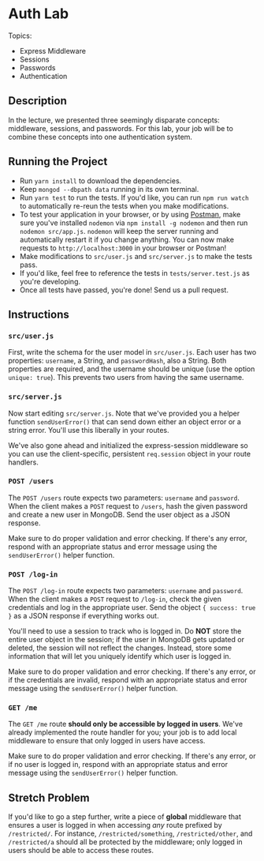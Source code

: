 # Auth Lab

Topics:

* Express Middleware
* Sessions
* Passwords
* Authentication

## Description

In the lecture, we presented three seemingly disparate concepts: middleware,
sessions, and passwords. For this lab, your job will be to combine these
concepts into one authentication system.

## Running the Project

* Run `yarn install` to download the dependencies.
* Keep `mongod --dbpath data` running in its own terminal.
* Run `yarn test` to run the tests. If you'd like, you can run `npm run watch`
  to automatically re-reun the tests when you make modifications.
* To test your application in your browser, or by using
  [Postman](https://www.getpostman.com/), make sure you've installed `nodemon`
  via `npm install -g nodemon` and then run `nodemon src/app.js`. `nodemon` will
  keep the server running and automatically restart it if you change anything.
  You can now make requests to `http://localhost:3000` in your browser or
  Postman!
* Make modifications to `src/user.js` and `src/server.js` to make the tests pass.
* If you'd like, feel free to reference the tests in `tests/server.test.js` as
  you're developing.
* Once all tests have passed, you're done! Send us a pull request.

## Instructions

### `src/user.js`

First, write the schema for the user model in `src/user.js`. Each user has two
properties: `username`, a String, and `passwordHash`, also a String. Both
properties are required, and the username should be unique (use the option
`unique: true`). This prevents two users from having the same username.

### `src/server.js`

Now start editing `src/server.js`. Note that we've provided you a helper
function `sendUserError()` that can send down either an object error or a string
error. You'll use this liberally in your routes.

We've also gone ahead and initialized the express-session middleware so you can
use the client-specific, persistent `req.session` object in your route handlers.

### `POST /users`

The `POST /users` route expects two parameters: `username` and `password`. When
the client makes a `POST` request to `/users`, hash the given password and
create a new user in MongoDB. Send the user object as a JSON response.

Make sure to do proper validation and error checking. If there's any error,
respond with an appropriate status and error message using the `sendUserError()`
helper function.

### `POST /log-in`

The `POST /log-in` route expects two parameters: `username` and `password`. When
the client makes a `POST` request to `/log-in`, check the given credentials and
log in the appropriate user. Send the object `{ success: true }` as a JSON
response if everything works out.

You'll need to use a session to track who is logged in. Do **NOT** store the
entire user object in the session; if the user in MongoDB gets updated or
deleted, the session will not reflect the changes. Instead, store some
information that will let you uniquely identify which user is logged in.

Make sure to do proper validation and error checking. If there's any error, or
if the credentials are invalid, respond with an appropriate status and error
message using the `sendUserError()` helper function.

### `GET /me`

The `GET /me` route **should only be accessible by logged in users**. We've
already implemented the route handler for you; your job is to add local
middleware to ensure that only logged in users have access.

Make sure to do proper validation and error checking. If there's any error, or
if no user is logged in, respond with an appropriate status and error message
using the `sendUserError()` helper function.

## Stretch Problem

If you'd like to go a step further, write a piece of **global** middleware that
ensures a user is logged in when accessing _any_ route prefixed by
`/restricted/`. For instance, `/restricted/something`, `/restricted/other`, and
`/restricted/a` should all be protected by the middleware; only logged in users
should be able to access these routes.
